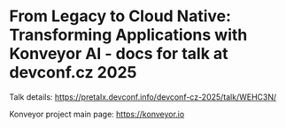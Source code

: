 # From Legacy to Cloud Native: Transforming Applications with Konveyor AI  - docs for talk at devconf.cz 2025

Talk details: https://pretalx.devconf.info/devconf-cz-2025/talk/WEHC3N/

Konveyor project main page: https://konveyor.io


